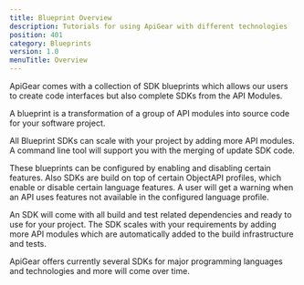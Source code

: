 ```yaml
---
title: Blueprint Overview
description: Tutorials for using ApiGear with different technologies
position: 401
category: Blueprints
version: 1.0
menuTitle: Overview
---
```


ApiGear comes with a collection of SDK blueprints which allows our users to create code interfaces but also complete SDKs from the API Modules.

A blueprint is a transformation of a group of API modules into source code for your software project.

All Blueprint SDKs can scale with your project by adding more API modules. A command line tool will support you with the  merging of update SDK code.

These blueprints can be configured by enabling and disabling certain features. Also SDKs are build on top of certain ObjectAPI profiles, which enable or disable certain language features. A user will get a warning when an API uses features not available in the configured language profile.


An SDK will come with all build and test related dependencies and ready to use for your project. The SDK scales with your requirements by adding more API modules which are automatically added to the build infrastructure and tests.

ApiGear offers currently several SDKs for major programming languages and technologies and more will come over time.
